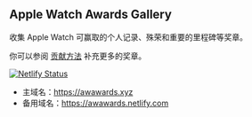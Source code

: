 ## Apple Watch Awards Gallery

收集 Apple Watch 可赢取的个人记录、殊荣和重要的里程碑等奖章。

你可以参阅 [贡献方法](contribution.md) 补充更多的奖章。

[![Netlify Status](https://api.netlify.com/api/v1/badges/5cec7282-d820-4e7d-86d0-1d27bb911d36/deploy-status)](https://app.netlify.com/sites/awawards/deploys)

- 主域名：https://awawards.xyz
- 备用域名：https://awawards.netlify.com
